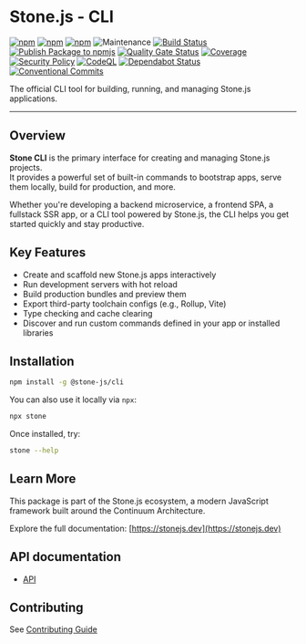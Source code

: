 # Stone.js - CLI

[![npm](https://img.shields.io/npm/l/@stone-js/cli)](https://opensource.org/licenses/MIT)
[![npm](https://img.shields.io/npm/v/@stone-js/cli)](https://www.npmjs.com/package/@stone-js/cli)
[![npm](https://img.shields.io/npm/dm/@stone-js/cli)](https://www.npmjs.com/package/@stone-js/cli)
![Maintenance](https://img.shields.io/maintenance/yes/2025)
[![Build Status](https://github.com/stone-foundation/stone-js-cli/actions/workflows/main.yml/badge.svg)](https://github.com/stone-foundation/stone-js-cli/actions/workflows/main.yml)
[![Publish Package to npmjs](https://github.com/stone-foundation/stone-js-cli/actions/workflows/release.yml/badge.svg)](https://github.com/stone-foundation/stone-js-cli/actions/workflows/release.yml)
[![Quality Gate Status](https://sonarcloud.io/api/project_badges/measure?project=stone-foundation_stone-js-cli&metric=alert_status)](https://sonarcloud.io/summary/new_code?id=stone-foundation_stone-js-cli)
[![Coverage](https://sonarcloud.io/api/project_badges/measure?project=stone-foundation_stone-js-cli&metric=coverage)](https://sonarcloud.io/summary/new_code?id=stone-foundation_stone-js-cli)
[![Security Policy](https://img.shields.io/badge/Security-Policy-blue.svg)](./SECURITY.md)
[![CodeQL](https://github.com/stone-foundation/stone-js-cli/actions/workflows/github-code-scanning/codeql/badge.svg)](https://github.com/stone-foundation/stone-js-cli/security/code-scanning)
[![Dependabot Status](https://img.shields.io/badge/Dependabot-enabled-brightgreen.svg)](https://github.com/stone-foundation/stone-js-cli/network/updates)
[![Conventional Commits](https://img.shields.io/badge/Conventional%20Commits-1.0.0-yellow.svg)](https://conventionalcommits.org)

The official CLI tool for building, running, and managing Stone.js applications.

---

## Overview

**Stone CLI** is the primary interface for creating and managing Stone.js projects.  
It provides a powerful set of built-in commands to bootstrap apps, serve them locally, build for production, and more.

Whether you're developing a backend microservice, a frontend SPA, a fullstack SSR app, or a CLI tool powered by Stone.js, the CLI helps you get started quickly and stay productive.

## Key Features

- Create and scaffold new Stone.js apps interactively
- Run development servers with hot reload
- Build production bundles and preview them
- Export third-party toolchain configs (e.g., Rollup, Vite)
- Type checking and cache clearing
- Discover and run custom commands defined in your app or installed libraries

## Installation

```bash
npm install -g @stone-js/cli
```

You can also use it locally via `npx`:

```bash
npx stone
```

Once installed, try:

```bash
stone --help
```

## Learn More

This package is part of the Stone.js ecosystem, a modern JavaScript framework built around the Continuum Architecture.

Explore the full documentation: [https://stonejs.dev](https://stonejs.dev)

## API documentation

* [API](https://github.com/stone-foundation/stone-js-cli/blob/main/docs)

## Contributing

See [Contributing Guide](https://github.com/stone-foundation/stone-js-cli/blob/main/CONTRIBUTING.md)
